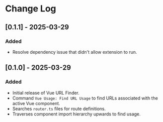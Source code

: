# Change Log

## [0.1.1] - 2025-03-29

### Added
- Resolve dependency issue that didn't allow extension to run.


## [0.1.0] - 2025-03-29

### Added
- Initial release of Vue URL Finder.
- Command `Vue Usage: Find URL Usage` to find URLs associated with the active Vue component.
- Searches `router.ts` files for route definitions.
- Traverses component import hierarchy upwards to find usage.
